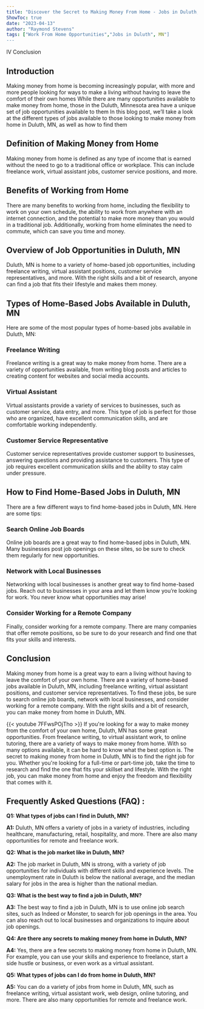 ```yaml
---
title: "Discover the Secret to Making Money From Home - Jobs in Duluth, MN!"
ShowToc: true 
date: "2023-04-13"
author: "Raymond Stevens" 
tags: ["Work From Home Opportunities","Jobs in Duluth", MN"]
---
```

IV Conclusion

## Introduction 
Making money from home is becoming increasingly popular, with more and more people looking for ways to make a living without having to leave the comfort of their own homes While there are many opportunities available to make money from home, those in the Duluth, Minnesota area have a unique set of job opportunities available to them In this blog post, we’ll take a look at the different types of jobs available to those looking to make money from home in Duluth, MN, as well as how to find them 

## Definition of Making Money from Home
Making money from home is defined as any type of income that is earned without the need to go to a traditional office or workplace. This can include freelance work, virtual assistant jobs, customer service positions, and more. 

## Benefits of Working from Home
There are many benefits to working from home, including the flexibility to work on your own schedule, the ability to work from anywhere with an internet connection, and the potential to make more money than you would in a traditional job. Additionally, working from home eliminates the need to commute, which can save you time and money. 

## Overview of Job Opportunities in Duluth, MN
Duluth, MN is home to a variety of home-based job opportunities, including freelance writing, virtual assistant positions, customer service representatives, and more. With the right skills and a bit of research, anyone can find a job that fits their lifestyle and makes them money. 

## Types of Home-Based Jobs Available in Duluth, MN 
Here are some of the most popular types of home-based jobs available in Duluth, MN: 

### Freelance Writing 
Freelance writing is a great way to make money from home. There are a variety of opportunities available, from writing blog posts and articles to creating content for websites and social media accounts. 

### Virtual Assistant 
Virtual assistants provide a variety of services to businesses, such as customer service, data entry, and more. This type of job is perfect for those who are organized, have excellent communication skills, and are comfortable working independently. 

### Customer Service Representative 
Customer service representatives provide customer support to businesses, answering questions and providing assistance to customers. This type of job requires excellent communication skills and the ability to stay calm under pressure. 

## How to Find Home-Based Jobs in Duluth, MN 
There are a few different ways to find home-based jobs in Duluth, MN. Here are some tips: 

### Search Online Job Boards 
Online job boards are a great way to find home-based jobs in Duluth, MN. Many businesses post job openings on these sites, so be sure to check them regularly for new opportunities. 

### Network with Local Businesses 
Networking with local businesses is another great way to find home-based jobs. Reach out to businesses in your area and let them know you’re looking for work. You never know what opportunities may arise! 

### Consider Working for a Remote Company 
Finally, consider working for a remote company. There are many companies that offer remote positions, so be sure to do your research and find one that fits your skills and interests. 

## Conclusion 
Making money from home is a great way to earn a living without having to leave the comfort of your own home. There are a variety of home-based jobs available in Duluth, MN, including freelance writing, virtual assistant positions, and customer service representatives. To find these jobs, be sure to search online job boards, network with local businesses, and consider working for a remote company. With the right skills and a bit of research, you can make money from home in Duluth, MN.

{{< youtube 7FFwsPOjTho >}} 
If you're looking for a way to make money from the comfort of your own home, Duluth, MN has some great opportunities. From freelance writing, to virtual assistant work, to online tutoring, there are a variety of ways to make money from home. With so many options available, it can be hard to know what the best option is. The secret to making money from home in Duluth, MN is to find the right job for you. Whether you're looking for a full-time or part-time job, take the time to research and find the one that fits your skillset and lifestyle. With the right job, you can make money from home and enjoy the freedom and flexibility that comes with it.

## Frequently Asked Questions (FAQ) :
**Q1: What types of jobs can I find in Duluth, MN?**

**A1:** Duluth, MN offers a variety of jobs in a variety of industries, including healthcare, manufacturing, retail, hospitality, and more. There are also many opportunities for remote and freelance work.

**Q2: What is the job market like in Duluth, MN?**

**A2:** The job market in Duluth, MN is strong, with a variety of job opportunities for individuals with different skills and experience levels. The unemployment rate in Duluth is below the national average, and the median salary for jobs in the area is higher than the national median. 

**Q3: What is the best way to find a job in Duluth, MN?**

**A3:** The best way to find a job in Duluth, MN is to use online job search sites, such as Indeed or Monster, to search for job openings in the area. You can also reach out to local businesses and organizations to inquire about job openings. 

**Q4: Are there any secrets to making money from home in Duluth, MN?**

**A4:** Yes, there are a few secrets to making money from home in Duluth, MN. For example, you can use your skills and experience to freelance, start a side hustle or business, or even work as a virtual assistant. 

**Q5: What types of jobs can I do from home in Duluth, MN?**

**A5:** You can do a variety of jobs from home in Duluth, MN, such as freelance writing, virtual assistant work, web design, online tutoring, and more. There are also many opportunities for remote and freelance work.




